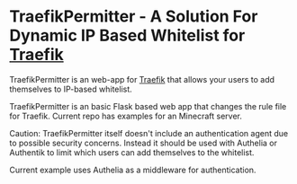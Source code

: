 # TraefikPermitter - A Solution For Dynamic IP Based Whitelist for [Traefik](https://github.com/traefik/traefik)

TraefikPermitter is an web-app for [Traefik](https://github.com/traefik/traefik) that allows your users to add themselves to IP-based whitelist.

TraefikPermitter is an basic Flask based web app that changes the rule file for Traefik. Current repo has examples for an Minecraft server.

Caution: TraefikPermitter itself doesn't include an authentication agent due to possible security concerns. Instead it should be used with Authelia or Authentik to limit which users can add themselves to the whitelist.

Current example uses Authelia as a middleware for authentication.
